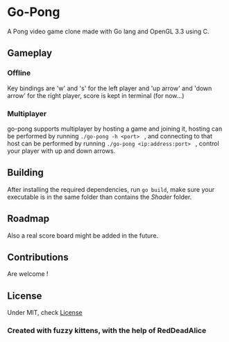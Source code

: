 # Go-Pong
A Pong video game clone made with Go lang and OpenGL 3.3 using C.
## Gameplay
### Offline
Key bindings are 'w' and 's' for the left player and 'up arrow' and 'down arrow' for the right player, score is kept in terminal (for now...)
### Multiplayer
go-pong supports multiplayer by hosting a game and joining it, hosting can be performed by running ```./go-pong -h <port> ``` , and connecting to that host can be performed by running ```./go-pong <ip:address:port> ``` , control your player with up and down arrows.
## Building
After installing the required dependencies, run ```go build```, make sure your executable is in the same folder than contains the *Shader* folder.
## Roadmap
Also a real score board might be added in the future.
## Contributions
Are welcome !
## License
Under MIT, check [License](LICENSE)

### Created with fuzzy kittens, with the help of RedDeadAlice